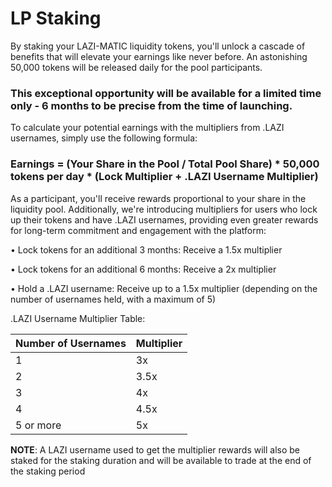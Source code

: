 # LP Staking

By staking your LAZI-MATIC liquidity tokens, you'll unlock a cascade of benefits that will elevate your earnings like never before. An astonishing 50,000 tokens will be released daily for the pool participants.&#x20;

### This exceptional opportunity will be available for a limited time only - 6 months to be precise from the time of launching.

To calculate your potential earnings with the multipliers from .LAZI usernames, simply use the following formula:

### Earnings = (Your Share in the Pool / Total Pool Share) \* 50,000 tokens per day \* (Lock Multiplier + .LAZI Username Multiplier)



As a participant, you'll receive rewards proportional to your share in the liquidity pool. Additionally, we're introducing multipliers for users who lock up their tokens and have .LAZI usernames, providing even greater rewards for long-term commitment and engagement with the platform:

• Lock tokens for an additional 3 months: Receive a 1.5x multiplier&#x20;

• Lock tokens for an additional 6 months: Receive a 2x multiplier&#x20;

• Hold a .LAZI username: Receive up to a 1.5x multiplier (depending on the number of usernames held, with a maximum of 5)



.LAZI Username Multiplier Table:

| Number of Usernames | Multiplier |
| ------------------- | ---------- |
| 1                   | 3x         |
| 2                   | 3.5x       |
| 3                   | 4x         |
| 4                   | 4.5x       |
| 5 or more           | 5x         |



**NOTE**: A LAZI username used to get the multiplier rewards will also be staked for the staking duration and will be available to trade at the end of the staking period

